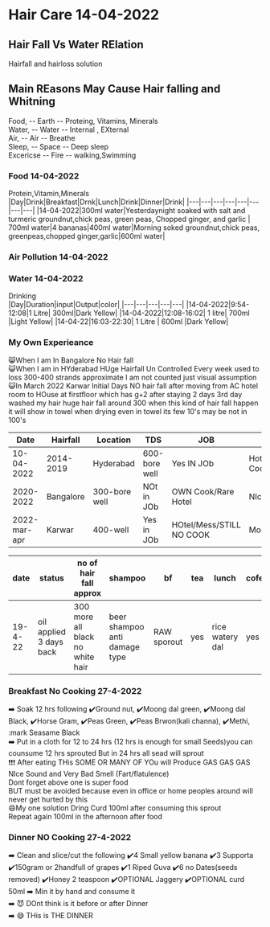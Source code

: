 # Hair Care 14-04-2022
## Hair Fall Vs Water RElation
Hairfall and hairloss solution

## Main REasons May Cause Hair falling and Whitning
Food,     -- Earth -- Proteing, Vitamins, Minerals<br/>
Water,    -- Water -- Internal , EXternal   <br/>
Air,      -- Air   -- Breathe<br/>
Sleep,    -- Space -- Deep sleep<br/>
Excericse -- Fire  -- walking,Swimming<br/>

### Food 14-04-2022
Protein,Vitamin,Minerals<br/>
|Day|Drink|Breakfast|Drnk|Lunch|Drink|Dinner|Drink|
|---|---|---|---|---|---|---|---|
|14-04-2022|300ml water|Yesterdaynight soaked with salt and turmeric groundnut,chick peas, green peas, Chopped ginger, and garlic | 700ml water|4 bananas|400ml water|Morning soked groundnut,chick peas, greenpeas,chopped ginger,garlic|600ml water|
### Air Pollution 14-04-2022

### Water 14-04-2022
Drinking<br/>
|Day|Duration|input|Output|color|
|---|---|---|---|---|
|14-04-2022|9:54-12:08|1 Litre| 300ml|Dark Yellow|
|14-04-2022|12:08-16:02| 1 litre| 700ml |Light Yellow|
|14-04-22|16:03-22:30| 1 Litre | 600ml |Dark Yellow|

### My Own Experieance
😸When I am In Bangalore No Hair fall<br/>
😺When I am in HYderabad HUge Hairfall Un Controlled Every week used to loss 300-400 strands approximate I am not counted just visual assumption<br/>
😺In March 2022 Karwar Initial Days NO hair fall after moving from AC hotel room to HOuse at firstfloor which has g+2 after staying 2 days 3rd day washed my hair huge hair fall around 300 when this kind of hair fall happen it will show in towel when drying even in towel its few 10's may be not in 100's <br/>

|Date|Hairfall|Location|TDS|JOB|FOOD|Sleep|REmarks|
|---|---|---|---|---|---|---|---|
|10-04-2022|2014-2019|Hyderabad|600-bore well|Yes IN JOb|Hotel/Mess/Rare Cooking|MOderate|Hairfall Huge|
|2020-2022|Bangalore|300-bore well|NOt in JOb|OWN Cook/Rare Hotel|NIce|NO HAIR FALL|
|2022-mar-apr|Karwar|400-well|Yes in JOb|HOtel/Mess/STILL NO COOK|Moderate|Huge hair fall|

|date|status|no of hair fall approx|shampoo|bf|tea|lunch|cofee|dinner|fruits|
|---|---|---|---|---|---|---|---|---|---|
|19-4-22|oil applied 3 days back|300 more all black no white hair|beer shampoo anti damage type|RAW sporout|yes|rice watery dal|yes|RAW cabbage tomotto pepper salt turmeric |4 supporta / 3 banana|

### Breakfast No Cooking 27-4-2022
➡️ Soak 12 hrs following ✔️Ground nut, ✔️Moong dal green, ✔️Moong dal Black, ✔️Horse Gram, ✔️Peas Green, ✔️Peas Brwon(kali channa), ✔️Methi, :mark Seasame Black<br/>
➡️ Put in a cloth for 12 to 24 hrs (12 hrs is enough for small Seeds)you can counsume 12 hrs sprouted But in 24 hrs all sead will sprout<br/>
❗❗❗ After eating THis SOME OR MANY OF YOu will Produce GAS GAS GAS NIce Sound and Very Bad Smell (Fart/flatulence)<br/>
Dont forget above one is super food<br/>
BUT must be avoided because even in office or home peoples around will never get hurted by this<br/>
😄My one solution
Dring Curd 100ml after consuming this sprout<br/>
Repeat again 100ml in the afternoon after food<br/>

### Dinner NO Cooking 27-4-2022
➡️ Clean and slice/cut the following ✔️4 Small yellow banana ✔️3 Supporta ✔️150gram or 2handfull of grapes ✔️1 Riped Guva ✔️6 no Dates(seeds removed) ✔️Honey 2 teaspoon ✔️OPTIONAL Jaggery ✔️OPTIONAL curd 50ml
➡️ Min it by hand and consume it<br/>
➡️ 😈 DOnt think is it before or after Dinner<br/>
➡️  😅 THis is THE DINNER
